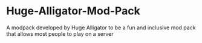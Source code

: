 # Huge-Alligator-Mod-Pack
A modpack developed by Huge Alligator to be a fun and inclusive mod pack that allows most people to play on a server
